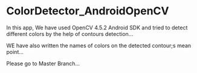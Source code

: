 # ColorDetector_AndroidOpenCV

In this app, We have used OpenCV 4.5.2 Android SDK and tried to detect different colors by the help of contours detection...

WE have also written the names of colors on the detected contour;s mean point...


Please go to Master Branch...
